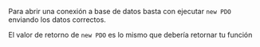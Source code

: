 Para abrir una conexión a base de datos basta con ejecutar `new PDO` enviando los datos correctos.

El valor de retorno de `new PDO` es lo mismo que debería retornar tu función